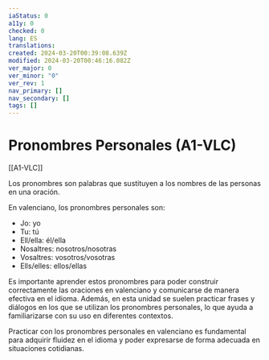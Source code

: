 ```yaml
---
iaStatus: 0
a11y: 0
checked: 0
lang: ES
translations: 
created: 2024-03-20T00:39:08.639Z
modified: 2024-03-20T00:46:16.082Z
ver_major: 0
ver_minor: "0"
ver_rev: 1
nav_primary: []
nav_secondary: []
tags: []
---
```

# Pronombres Personales (A1-VLC)

[[A1-VLC]]

Los pronombres son palabras que sustituyen a los nombres de las personas en una oración.

En valenciano, los pronombres personales son:

- Jo: yo
- Tu: tú
- Ell/ella: él/ella
- Nosaltres: nosotros/nosotras
- Vosaltres: vosotros/vosotras
- Ells/elles: ellos/ellas

Es importante aprender estos pronombres para poder construir correctamente las oraciones en valenciano y comunicarse de manera efectiva en el idioma. Además, en esta unidad se suelen practicar frases y diálogos en los que se utilizan los pronombres personales, lo que ayuda a familiarizarse con su uso en diferentes contextos.

Practicar con los pronombres personales en valenciano es fundamental para adquirir fluidez en el idioma y poder expresarse de forma adecuada en situaciones cotidianas.
